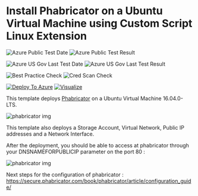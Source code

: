 # Install Phabricator on a Ubuntu Virtual Machine using Custom Script Linux Extension

![Azure Public Test Date](https://azurequickstartsservice.blob.core.windows.net/badges/phabricator-on-ubuntu/PublicLastTestDate.svg)
![Azure Public Test Result](https://azurequickstartsservice.blob.core.windows.net/badges/phabricator-on-ubuntu/PublicDeployment.svg)

![Azure US Gov Last Test Date](https://azurequickstartsservice.blob.core.windows.net/badges/phabricator-on-ubuntu/FairfaxLastTestDate.svg)
![Azure US Gov Last Test Result](https://azurequickstartsservice.blob.core.windows.net/badges/phabricator-on-ubuntu/FairfaxDeployment.svg)

![Best Practice Check](https://azurequickstartsservice.blob.core.windows.net/badges/phabricator-on-ubuntu/BestPracticeResult.svg)
![Cred Scan Check](https://azurequickstartsservice.blob.core.windows.net/badges/phabricator-on-ubuntu/CredScanResult.svg)

[![Deploy To Azure](https://raw.githubusercontent.com/fathym-it/azure-quickstart-templates/master/1-CONTRIBUTION-GUIDE/images/deploytoazure.svg?sanitize=true)](https://portal.azure.com/#create/Microsoft.Template/uri/https%3A%2F%2Fraw.githubusercontent.com%2Ffathym-it%2Fazure-quickstart-templates%2Fmaster%2Fphabricator-on-ubuntu%2Fazuredeploy.json)  [![Visualize](https://raw.githubusercontent.com/fathym-it/azure-quickstart-templates/master/1-CONTRIBUTION-GUIDE/images/visualizebutton.svg?sanitize=true)](http://armviz.io/#/?load=https%3A%2F%2Fraw.githubusercontent.com%2Ffathym-it%2Fazure-quickstart-templates%2Fmaster%2Fphabricator-on-ubuntu%2Fazuredeploy.json)

This template deploys [Phabricator](http://phabricator.org/) on a Ubuntu Virtual Machine 16.04.0-LTS.

![phabricator img](./images/landing.png)

This template also deploys a Storage Account, Virtual Network, Public IP addresses and a Network Interface.

After the deployment, you should be able to access at phabricator through your DNSNAMEFORPUBLICIP parameter on the port 80 :

![phabricator img](./images/phabricatorHowTo.png)

Next steps for the configuration of phabricator : https://secure.phabricator.com/book/phabricator/article/configuration_guide/ 


